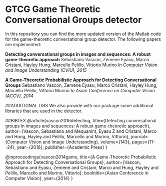 GTCG
Game Theoretic Conversational Groups detector
======
In this repository you can find the more updated version of the Matlab code for the game-theoretic conversational group detector. 
The following papers are implemented:

**Detecting conversational groups in images and sequences: A robust game-theoretic approach**
Sebastiano Vascon, Zemene Eyasu, Marco Cristani, Hayley Hung, Marcello Pelillo, Vittorio Murino
*In Computer Vision and Image Understanding (CVIU), 2015*

**A Game-Theoretic Probabilistic Approach for Detecting Conversational Groups**
Sebastiano Vascon, Zemene Eyasu, Marco Cristani, Hayley Hung, Marcello Pelillo, Vittorio Murino
*In Asian Conference on Computer Vision (ACCV), 2014*

##ADDITIONAL LIBS
We also provide with our package some additional libraries that are used in the detector. 

##BIBTEX
@article{vascon2016detecting,
  title={Detecting conversational groups in images and sequences: A robust game-theoretic approach},
  author={Vascon, Sebastiano and Mequanint, Eyasu Z and Cristani, Marco and Hung, Hayley and Pelillo, Marcello and Murino, Vittorio},
  journal={Computer Vision and Image Understanding},
  volume={143},
  pages={11--24},
  year={2016},
  publisher={Academic Press}
}

@inproceedings{vascon2014game,
  title={A Game-Theoretic Probabilistic Approach for Detecting Conversational Groups},
  author={Vascon, Sebastiano and Eyasu, Zemene and Cristani, Marco and Hung, Hayley and Pelillo, Marcello and Murino, Vittorio},
  booktitle={Asian Conference in Computer Vision},
  year={2014}
}
